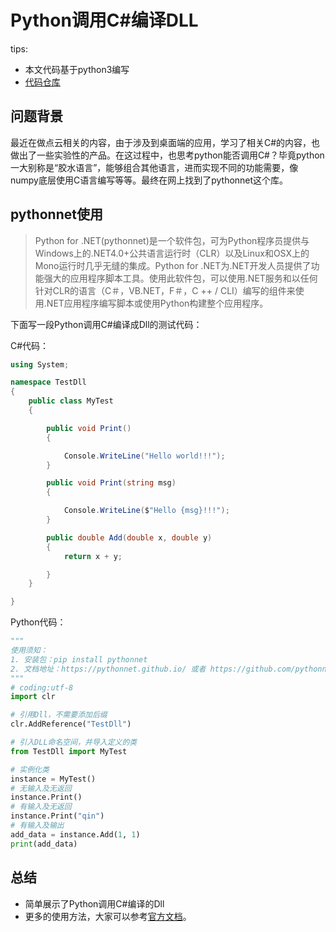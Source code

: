 # Python调用C#编译DLL

tips:
- 本文代码基于python3编写
- [代码仓库](https://github.com/qzq1111/python-summary)

## 问题背景
   
最近在做点云相关的内容，由于涉及到桌面端的应用，学习了相关C#的内容，也做出了一些实验性的产品。在这过程中，也思考python能否调用C#？毕竟python一大别称是“胶水语言”，能够组合其他语言，进而实现不同的功能需要，像numpy底层使用C语言编写等等。最终在网上找到了pythonnet这个库。

## pythonnet使用

>Python for .NET(pythonnet)是一个软件包，可为Python程序员提供与Windows上的.NET4.0+公共语言运行时（CLR）以及Linux和OSX上的Mono运行时几乎无缝的集成。Python for .NET为.NET开发人员提供了功能强大的应用程序脚本工具。使用此软件包，可以使用.NET服务和以任何针对CLR的语言（C＃，VB.NET，F＃，C ++ / CLI）编写的组件来使用.NET应用程序编写脚本或使用Python构建整个应用程序。

下面写一段Python调用C#编译成Dll的测试代码：

C#代码：

```csharp
using System;

namespace TestDll
{
    public class MyTest
    {

        public void Print()
        {

            Console.WriteLine("Hello world!!!");
        }

        public void Print(string msg)
        {

            Console.WriteLine($"Hello {msg}!!!");
        }

        public double Add(double x, double y)
        {
            return x + y;

        }
    }

}
```

Python代码：

```python
"""
使用须知：
1. 安装包：pip install pythonnet
2. 文档地址：https://pythonnet.github.io/ 或者 https://github.com/pythonnet/pythonnet
"""
# coding:utf-8
import clr

# 引用Dll，不需要添加后缀
clr.AddReference("TestDll")

# 引入DLL命名空间，并导入定义的类
from TestDll import MyTest

# 实例化类
instance = MyTest()
# 无输入及无返回
instance.Print()
# 有输入及无返回
instance.Print("qin")
# 有输入及输出
add_data = instance.Add(1, 1)
print(add_data)
```

## 总结  

- 简单展示了Python调用C#编译的Dll
- 更多的使用方法，大家可以参考[官方文档](https://github.com/pythonnet/pythonnet)。
